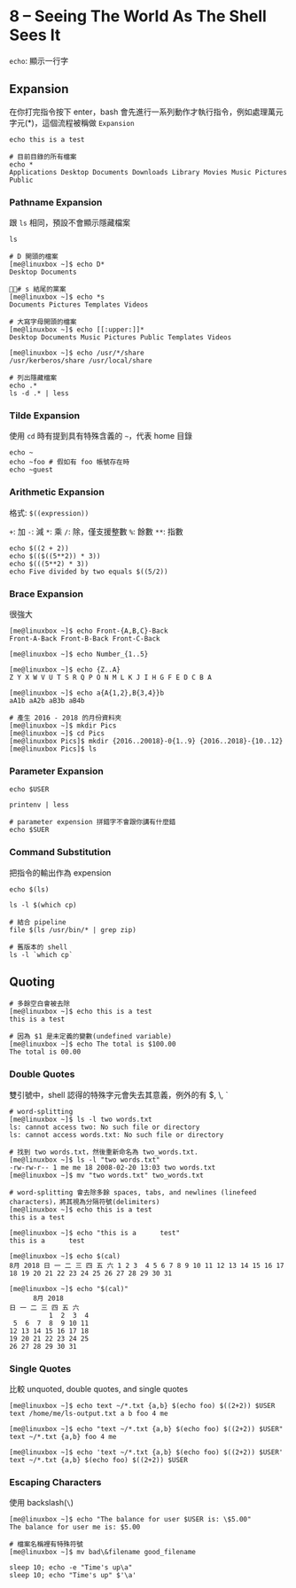 # 8 – Seeing The World As The Shell Sees It

`echo`: 顯示一行字

## Expansion

在你打完指令按下 enter，bash 會先進行一系列動作才執行指令，例如處理萬元字元(*)，這個流程被稱做 `Expansion`

```shell
echo this is a test

# 目前目錄的所有檔案
echo *
Applications Desktop Documents Downloads Library Movies Music Pictures Public
```

### Pathname Expansion

跟 `ls` 相同，預設不會顯示隱藏檔案

```shell
ls

# D 開頭的檔案
[me@linuxbox ~]$ echo D*
Desktop Documents

# s 結尾的黨案
[me@linuxbox ~]$ echo *s
Documents Pictures Templates Videos

# 大寫字母開頭的檔案
[me@linuxbox ~]$ echo [[:upper:]]*
Desktop Documents Music Pictures Public Templates Videos

[me@linuxbox ~]$ echo /usr/*/share
/usr/kerberos/share /usr/local/share

# 列出隱藏檔案
echo .*
ls -d .* | less
```

### Tilde Expansion

使用 `cd` 時有提到具有特殊含義的 `~`，代表 home 目錄

```shell
echo ~
echo ~foo # 假如有 foo 帳號存在時
echo ~guest
```

### Arithmetic Expansion

格式: `$((expression))`

`+`: 加
`-`: 減
`*`: 乘
`/`: 除，僅支援整數
`%`: 餘數
`**`: 指數

```shell
echo $((2 + 2))
echo $(($((5**2)) * 3))
echo $(((5**2) * 3))
echo Five divided by two equals $((5/2))
```

### Brace Expansion

很強大

```shell
[me@linuxbox ~]$ echo Front-{A,B,C}-Back
Front-A-Back Front-B-Back Front-C-Back

[me@linuxbox ~]$ echo Number_{1..5}

[me@linuxbox ~]$ echo {Z..A}
Z Y X W V U T S R Q P O N M L K J I H G F E D C B A

[me@linuxbox ~]$ echo a{A{1,2},B{3,4}}b
aA1b aA2b aB3b aB4b

# 產生 2016 - 2018 的月份資料夾
[me@linuxbox ~]$ mkdir Pics
[me@linuxbox ~]$ cd Pics
[me@linuxbox Pics]$ mkdir {2016..20018}-0{1..9} {2016..2018}-{10..12}
[me@linuxbox Pics]$ ls
```

### Parameter Expansion

```shell
echo $USER

printenv | less

# parameter expension 拼錯字不會跟你講有什麼錯
echo $SUER
```

### Command Substitution

把指令的輸出作為 expension

```shell
echo $(ls)

ls -l $(which cp)

# 結合 pipeline
file $(ls /usr/bin/* | grep zip)

# 舊版本的 shell
ls -l `which cp`
```

## Quoting

```shell
# 多餘空白會被去除
[me@linuxbox ~]$ echo this is a test
this is a test

# 因為 $1 是未定義的變數(undefined variable)
[me@linuxbox ~]$ echo The total is $100.00
The total is 00.00
```

### Double Quotes

雙引號中，shell 認得的特殊字元會失去其意義，例外的有 $, \\, `

```shell
# word-splitting
[me@linuxbox ~]$ ls -l two words.txt
ls: cannot access two: No such file or directory
ls: cannot access words.txt: No such file or directory

# 找到 two words.txt，然後重新命名為 two_words.txt.
[me@linuxbox ~]$ ls -l "two words.txt"
-rw-rw-r-- 1 me me 18 2008-02-20 13:03 two words.txt
[me@linuxbox ~]$ mv "two words.txt" two_words.txt

# word-splitting 會去除多餘 spaces, tabs, and newlines (linefeed characters)，將其視為分隔符號(delimiters)
[me@linuxbox ~]$ echo this is a test
this is a test

[me@linuxbox ~]$ echo "this is a      test"
this is a      test

[me@linuxbox ~]$ echo $(cal)
8月 2018 日 一 二 三 四 五 六 1 2 3  4 5 6 7 8 9 10 11 12 13 14 15 16 17 18 19 20 21 22 23 24 25 26 27 28 29 30 31

[me@linuxbox ~]$ echo "$(cal)"
      8月 2018
日 一 二 三 四 五 六
          1  2  3  4
 5  6  7  8  9 10 11
12 13 14 15 16 17 18
19 20 21 22 23 24 25
26 27 28 29 30 31
```

### Single Quotes

比較 unquoted, double quotes, and single quotes

```shell
[me@linuxbox ~]$ echo text ~/*.txt {a,b} $(echo foo) $((2+2)) $USER
text /home/me/ls-output.txt a b foo 4 me

[me@linuxbox ~]$ echo "text ~/*.txt {a,b} $(echo foo) $((2+2)) $USER"
text ~/*.txt {a,b} foo 4 me

[me@linuxbox ~]$ echo 'text ~/*.txt {a,b} $(echo foo) $((2+2)) $USER'
text ~/*.txt {a,b} $(echo foo) $((2+2)) $USER
```

### Escaping Characters

使用 backslash(`\`)

```shell
[me@linuxbox ~]$ echo "The balance for user $USER is: \$5.00"
The balance for user me is: $5.00

# 檔案名稱裡有特殊符號
[me@linuxbox ~]$ mv bad\&filename good_filename

sleep 10; echo -e "Time's up\a"
sleep 10; echo "Time's up" $'\a'
```